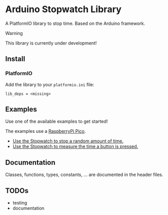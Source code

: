 # Arduino Stopwatch Library

A PlatformIO library to stop time. Based on the Arduino framework.

> [!WARNING]
> This library is currently under development!

## Install
### PlatformIO
Add the library to your `platformio.ini` file:
```
lib_deps = <missing>
```

## Examples
Use one of the available examples to get started! 

The examples use a [RaspberryPi Pico](https://www.raspberrypi.com/products/raspberry-pi-pico/).

* [Use the Stopwatch to stop a random amount of time.](examples/stop_random_time/main.cpp)
* [Use the Stopwatch to measure the time a button is pressed.](examples/stop_button_press/main.cpp)

## Documentation

Classes, functions, types, constants, ... are documented in the header files.

## TODOs
* testing
* documentation
